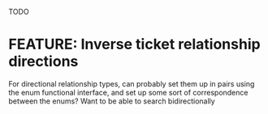 TODO

# FEATURE: Inverse ticket relationship directions

For directional relationship types, can probably set them up in pairs using the enum functional interface, and set up some sort of correspondence between the enums? Want to be able to search bidirectionally


[not needed for mvp]: 7 (CAUSED_BY)

[example target of relationships that does not reciprocate]:28 (REFERENCES)
[example subject]:22 (REFERENCES)
[example subject]:38 (REFERENCES)
